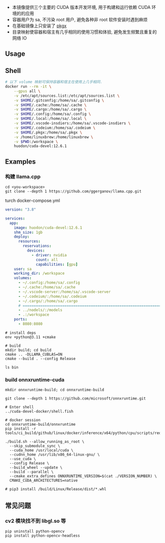 - 本镜像提供三个主要的 CUDA 版本开发环境, 用于构建和运行依赖 CUDA 环境的的应用
- 容器用户为 sa, 不污染 root 用户, 避免各种非 root 软件安装时遇到麻烦
- 在基础镜像上只安装了 [pkgx](https://pkgx.sh/)
- 目录映射使容器和宿主有几乎相同的使用习惯和体验, 避免发生频繁且重复的网络 IO

## Usage


## Shell

```sh
# 以下 volume 映射可保持容器和宿主在使用上几乎相同.
docker run --rm -it \
    --gpus all \
    -v /etc/apt/sources.list:/etc/apt/sources.list \
    -v $HOME/.gitconfig:/home/sa/.gitconfig \
    -v $HOME/.cache:/home/sa/.cache \
    -v $HOME/.cargo:/home/sa/.cargo \
    -v $HOME/.config:/home/sa/.config \
    -v $HOME/.local:/home/sa/.local \
    -v $HOME/.vscode-insdiers:/home/sa/.vscode-insdiers \
    -v $HOME/.codeium:/home/sa/.codeium \
    -v $HOME/.pkgx:/home/sa/.pkgx \
    -v /home/linuxbrew:/home/linuxbrew \
    -v $PWD:/workspace \
    huodon/cuda-devel:12.6.1
```

## Examples

### 构建 llama.cpp


```fish
cd <you-workspace>
git clone --depth 1 https://github.com/ggerganov/llama.cpp.git
```

turch docker-compose.yml

```yml
version: "3.8"

services:
  app:
    image: huodon/cuda-devel:12.6.1
    shm_size: 1gb
    deploy:
      resources:
        reservations:
          devices:
            - driver: nvidia
              count: all
              capabilities: [gpu]
    user: sa
    working_dir: /workspace
    volumes:
      - ~/.config:/home/sa/.config
      - ~/.cache:/home/sa/.cache
      - ~/.vscode-server:/home/sa/.vscode-server
      - ~/.codeium/:/home/sa/.codeium
      - ~/.cargo/:/home/sa/.cargo
      # ====================================================================
      - ../nodels/:/models
      - .:/workspace
    ports:
      - 8080:8080
```


```fish
# install deps
env +python@3.11 +cmake

# build
mkdir build; cd build
cmake .. -DLLAMA_CUBLAS=ON
cmake --build . --config Release

ls bin
```

### build onnxruntime-cuda

```fish
mkdir onnxruntime-build; cd onnxruntime-build

git clone --depth 1 https://github.com/microsoft/onnxruntime.git

# Enter shell
../cuda-devel-docker/shell.fish

# docker session
cd onnxruntime-build/onnxruntime
pip install -r tools/ci_build/github/linux/docker/inference/x64/python/cpu/scripts/requirements.txt

./build.sh --allow_running_as_root \
  --skip_submodule_sync \
  --cuda_home /usr/local/cuda \
  --cudnn_home /usr/lib/x86_64-linux-gnu/ \
  --use_cuda \
  --config Release \
  --build_wheel --update \
  --build --parallel \
  --cmake_extra_defines ONNXRUNTIME_VERSION=$(cat ./VERSION_NUMBER) \
  CMAKE_CUDA_ARCHITECTURES=native

# pip3 install /build/Linux/Release/dist/*.whl
```

## 常见问题

### cv2 模块找不到 libgl.so 等
```
pip uninstall python-opencv
pip install python-opencv-headless
```

